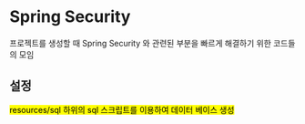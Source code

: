 # Spring Security
프로젝트를 생성할 때 Spring Security 와 관련된 부분을 빠르게 해결하기 위한 코드들의 모임

## 설정
<mark>resources/sql 하위의 sql 스크립트를 이용하여 데이터 베이스 생성</mark>